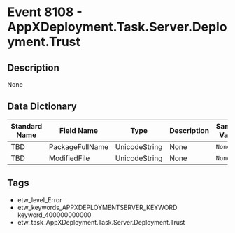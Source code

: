# Event 8108 - AppXDeployment.Task.Server.Deployment.Trust

## Description
None

## Data Dictionary
|Standard Name|Field Name|Type|Description|Sample Value|
|---|---|---|---|---|
|TBD|PackageFullName|UnicodeString|None|`None`|
|TBD|ModifiedFile|UnicodeString|None|`None`|

## Tags
* etw_level_Error
* etw_keywords_APPXDEPLOYMENTSERVER_KEYWORD keyword_400000000000
* etw_task_AppXDeployment.Task.Server.Deployment.Trust